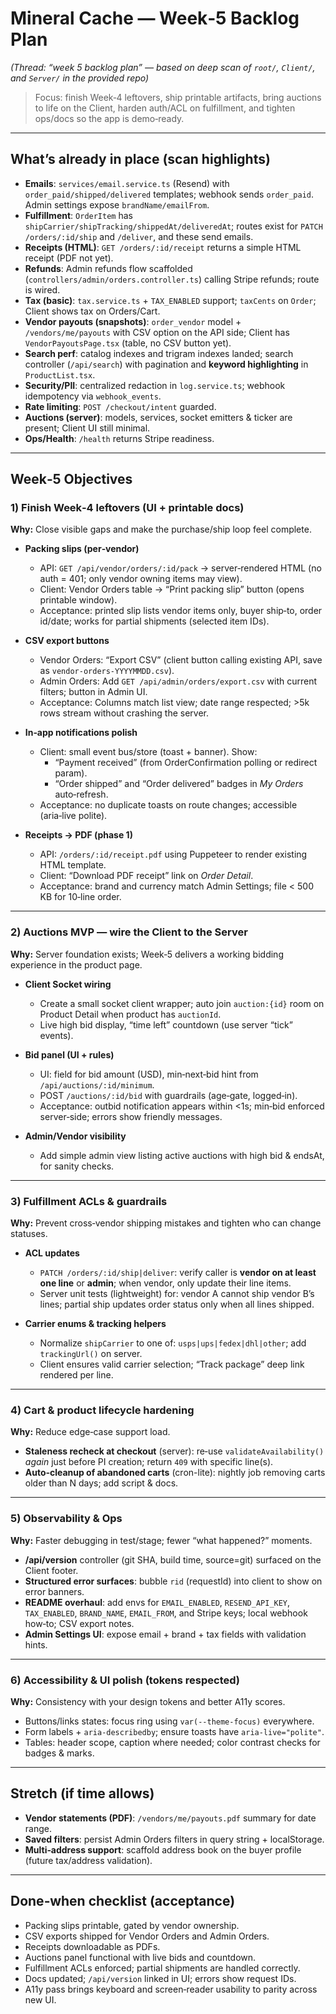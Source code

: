 # Mineral Cache — Week‑5 Backlog Plan
*(Thread: “week 5 backlog plan” — based on deep scan of `root/`, `Client/`, and `Server/` in the provided repo)*

> Focus: finish Week‑4 leftovers, ship printable artifacts, bring auctions to life on the Client, harden auth/ACL on fulfillment, and tighten ops/docs so the app is demo‑ready.

---

## What’s already in place (scan highlights)
- **Emails**: `services/email.service.ts` (Resend) with `order_paid/shipped/delivered` templates; webhook sends `order_paid`. Admin settings expose `brandName/emailFrom`.
- **Fulfillment**: `OrderItem` has `shipCarrier/shipTracking/shippedAt/deliveredAt`; routes exist for `PATCH /orders/:id/ship` and `/deliver`, and these send emails.
- **Receipts (HTML)**: `GET /orders/:id/receipt` returns a simple HTML receipt (PDF not yet).
- **Refunds**: Admin refunds flow scaffolded (`controllers/admin/orders.controller.ts`) calling Stripe refunds; route is wired.
- **Tax (basic)**: `tax.service.ts` + `TAX_ENABLED` support; `taxCents` on `Order`; Client shows tax on Orders/Cart.
- **Vendor payouts (snapshots)**: `order_vendor` model + `/vendors/me/payouts` with CSV option on the API side; Client has `VendorPayoutsPage.tsx` (table, no CSV button yet).
- **Search perf**: catalog indexes and trigram indexes landed; search controller (`/api/search`) with pagination and **keyword highlighting** in `ProductList.tsx`.
- **Security/PII**: centralized redaction in `log.service.ts`; webhook idempotency via `webhook_events`.
- **Rate limiting**: `POST /checkout/intent` guarded.
- **Auctions (server)**: models, services, socket emitters & ticker are present; Client UI still minimal.
- **Ops/Health**: `/health` returns Stripe readiness.

---

## Week‑5 Objectives

### 1) Finish Week‑4 leftovers (UI + printable docs)
**Why:** Close visible gaps and make the purchase/ship loop feel complete.

- **Packing slips (per‑vendor)**
    - API: `GET /api/vendor/orders/:id/pack` → server‑rendered HTML (no auth = 401; only vendor owning items may view).
    - Client: Vendor Orders table → “Print packing slip” button (opens printable window).
    - Acceptance: printed slip lists vendor items only, buyer ship‑to, order id/date; works for partial shipments (selected item IDs).

- **CSV export buttons**
    - Vendor Orders: “Export CSV” (client button calling existing API, save as `vendor-orders-YYYYMMDD.csv`).
    - Admin Orders: Add `GET /api/admin/orders/export.csv` with current filters; button in Admin UI.
    - Acceptance: Columns match list view; date range respected; >5k rows stream without crashing the server.

- **In‑app notifications polish**
    - Client: small event bus/store (toast + banner). Show:
        - “Payment received” (from OrderConfirmation polling or redirect param).
        - “Order shipped” and “Order delivered” badges in *My Orders* auto‑refresh.
    - Acceptance: no duplicate toasts on route changes; accessible (aria‑live polite).

- **Receipts → PDF (phase 1)**
    - API: `/orders/:id/receipt.pdf` using Puppeteer to render existing HTML template.
    - Client: “Download PDF receipt” link on *Order Detail*.
    - Acceptance: brand and currency match Admin Settings; file < 500 KB for 10‑line order.

---

### 2) Auctions MVP — wire the Client to the Server
**Why:** Server foundation exists; Week‑5 delivers a working bidding experience in the product page.

- **Client Socket wiring**
    - Create a small socket client wrapper; auto join `auction:{id}` room on Product Detail when product has `auctionId`.
    - Live high bid display, “time left” countdown (use server “tick” events).

- **Bid panel (UI + rules)**
    - UI: field for bid amount (USD), min‑next‑bid hint from `/api/auctions/:id/minimum`.
    - POST `/auctions/:id/bid` with guardrails (age‑gate, logged‑in).
    - Acceptance: outbid notification appears within <1s; min‑bid enforced server‑side; errors show friendly messages.

- **Admin/Vendor visibility**
    - Add simple admin view listing active auctions with high bid & endsAt, for sanity checks.

---

### 3) Fulfillment ACLs & guardrails
**Why:** Prevent cross‑vendor shipping mistakes and tighten who can change statuses.

- **ACL updates**
    - `PATCH /orders/:id/ship|deliver`: verify caller is **vendor on at least one line** or **admin**; when vendor, only update their line items.
    - Server unit tests (lightweight) for: vendor A cannot ship vendor B’s lines; partial ship updates order status only when all lines shipped.

- **Carrier enums & tracking helpers**
    - Normalize `shipCarrier` to one of: `usps|ups|fedex|dhl|other`; add `trackingUrl()` on server.
    - Client ensures valid carrier selection; “Track package” deep link rendered per line.

---

### 4) Cart & product lifecycle hardening
**Why:** Reduce edge‑case support load.

- **Staleness recheck at checkout** (server): re‑use `validateAvailability()` *again* just before PI creation; return `409` with specific line(s).
- **Auto‑cleanup of abandoned carts** (cron-lite): nightly job removing carts older than N days; add script & docs.

---

### 5) Observability & Ops
**Why:** Faster debugging in test/stage; fewer “what happened?” moments.

- **/api/version** controller (git SHA, build time, source=git) surfaced on the Client footer.
- **Structured error surfaces**: bubble `rid` (requestId) into client to show on error banners.
- **README overhaul**: add envs for `EMAIL_ENABLED`, `RESEND_API_KEY`, `TAX_ENABLED`, `BRAND_NAME`, `EMAIL_FROM`, and Stripe keys; local webhook how‑to; CSV export notes.
- **Admin Settings UI**: expose email + brand + tax fields with validation hints.

---

### 6) Accessibility & UI polish (tokens respected)
**Why:** Consistency with your design tokens and better A11y scores.

- Buttons/links states: focus ring using `var(--theme-focus)` everywhere.
- Form labels + `aria-describedby`; ensure toasts have `aria-live="polite"`.
- Tables: header scope, caption where needed; color contrast checks for badges & marks.

---

## Stretch (if time allows)
- **Vendor statements (PDF)**: `/vendors/me/payouts.pdf` summary for date range.
- **Saved filters**: persist Admin Orders filters in query string + localStorage.
- **Multi‑address support**: scaffold address book on the buyer profile (future tax/address validation).

---

## Done‑when checklist (acceptance)
- Packing slips printable, gated by vendor ownership.
- CSV exports shipped for Vendor Orders and Admin Orders.
- Receipts downloadable as PDFs.
- Auctions panel functional with live bids and countdown.
- Fulfillment ACLs enforced; partial shipments are handled correctly.
- Docs updated; `/api/version` linked in UI; errors show request IDs.
- A11y pass brings keyboard and screen‑reader usability to parity across new UI.

